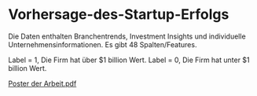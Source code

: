 # Vorhersage-des-Startup-Erfolgs
Die Daten enthalten Branchentrends, Investment Insights und individuelle Unternehmensinformationen. Es gibt 48 Spalten/Features.

Label = 1, Die Firm hat über $1 billion Wert.
Label = 0, Die Firm hat unter $1 billion Wert.

[Poster der Arbeit.pdf](https://github.com/sumeyyeozel/Vorhersage-des-Startup-Erfolgs/files/7834659/170503009_170503022_Projekt.pdf)

